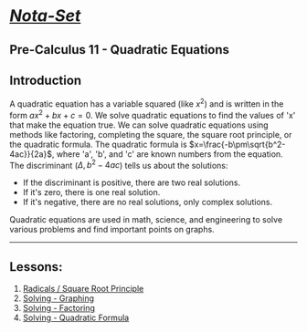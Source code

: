 # [***Nota-Set***](index.md)
## Pre-Calculus 11 - <i class="fa-solid fa-superscript"></i> Quadratic Equations
## **Introduction**

A quadratic equation has a variable squared (like $x^2$) and is written in the form $ax^2 + bx + c = 0$. We solve quadratic equations to find the values of 'x' that make the equation true. We can solve quadratic equations using methods like factoring, completing the square, the square root principle, or the quadratic formula. The quadratic formula is $x=\frac{-b\pm\sqrt{b^2-4ac}}{2a}$, where 'a', 'b', and 'c' are known numbers from the equation.
The discriminant ($\Delta, b^2 - 4ac$) tells us about the solutions:
* If the discriminant is positive, there are two real solutions.
* If it's zero, there is one real solution.
* If it's negative, there are no real solutions, only complex solutions.

Quadratic equations are used in math, science, and engineering to solve various problems and find important points on graphs.

---

## **Lessons**:

1. [Radicals / Square Root Principle](../../Notes/PC11/Quadratics/Quadratic%20Equations/Lesson%201%20(Radicals%20%26%20Square-Root%20Principle).html)
2. [Solving - Graphing](../../Notes/PC11/Quadratics/Quadratic%20Equations/Lesson%202%20(Solving%20Quadratics%20-%20Graphing).html)
3. [Solving - Factoring](../../Notes/PC11/Quadratics/Quadratic%20Equations/Lesson%203%20(Solving%20Equations%20-%20Factoring).html)
4. [Solving - Quadratic Formula](../../Notes/PC11/Quadratics/Quadratic%20Equations/Lesson%204%20(Solving%20Quadratics%20-%20Formula).html)

<link rel="stylesheet" href="https://cdnjs.cloudflare.com/ajax/libs/font-awesome/6.3.0/css/all.min.css">